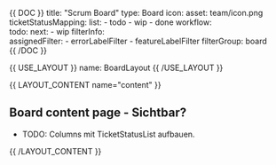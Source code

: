 {{ DOC }}
title: "Scrum Board"
type: Board
icon: 
  asset: team/icon.png
ticketStatusMapping:
  list:
    - todo
    - wip
    - done
  workflow:   
    todo:
      next:
        - wip
filterInfo:         
  assignedFilter:
    - errorLabelFilter 
    - featureLabelFilter 
  filterGroup: board        
{{ /DOC }}

{{ USE_LAYOUT }}
  name: BoardLayout
{{ /USE_LAYOUT }}

{{ LAYOUT_CONTENT name="content" }}
## Board content page - Sichtbar?

 * TODO: Columns mit TicketStatusList aufbauen.

{{ /LAYOUT_CONTENT }} 

